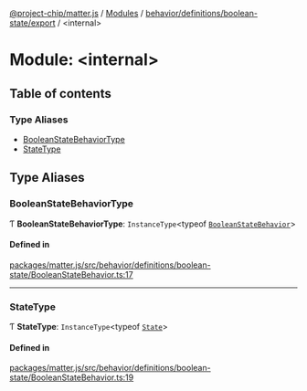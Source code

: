 [@project-chip/matter.js](../README.md) / [Modules](../modules.md) / [behavior/definitions/boolean-state/export](behavior_definitions_boolean_state_export.md) / \<internal\>

# Module: \<internal\>

## Table of contents

### Type Aliases

- [BooleanStateBehaviorType](behavior_definitions_boolean_state_export._internal_.md#booleanstatebehaviortype)
- [StateType](behavior_definitions_boolean_state_export._internal_.md#statetype)

## Type Aliases

### BooleanStateBehaviorType

Ƭ **BooleanStateBehaviorType**: `InstanceType`\<typeof [`BooleanStateBehavior`](behavior_definitions_boolean_state_export.md#booleanstatebehavior)\>

#### Defined in

[packages/matter.js/src/behavior/definitions/boolean-state/BooleanStateBehavior.ts:17](https://github.com/project-chip/matter.js/blob/0c058ae17fdba4c0b89b8b13c309011d51782299/packages/matter.js/src/behavior/definitions/boolean-state/BooleanStateBehavior.ts#L17)

___

### StateType

Ƭ **StateType**: `InstanceType`\<typeof [`State`](../classes/behavior_definitions_boolean_state_export.BooleanStateServer.md#state-1)\>

#### Defined in

[packages/matter.js/src/behavior/definitions/boolean-state/BooleanStateBehavior.ts:19](https://github.com/project-chip/matter.js/blob/0c058ae17fdba4c0b89b8b13c309011d51782299/packages/matter.js/src/behavior/definitions/boolean-state/BooleanStateBehavior.ts#L19)
